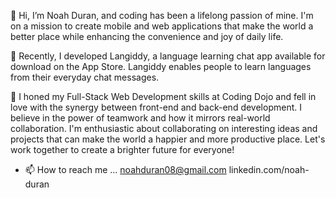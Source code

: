 👋 Hi, I’m Noah Duran, and coding has been a lifelong passion of mine. I'm on a mission to create mobile and web applications that make the world a better place while enhancing the convenience and joy of daily life.

📱 Recently, I developed Langiddy, a language learning chat app available for download on the App Store. Langiddy enables people to learn languages from their everyday chat messages.

🌱 I honed my Full-Stack Web Development skills at Coding Dojo and fell in love with the synergy between front-end and back-end development. I believe in the power of teamwork and how it mirrors real-world collaboration. I'm enthusiastic about collaborating on interesting ideas and projects that can make the world a happier and more productive place. Let's work together to create a brighter future for everyone!




- 📫 How to reach me ...
noahduran08@gmail.com
linkedin.com/noah-duran


<!---
NDsurfer8/NDsurfer8 is a ✨ special ✨ repository because its `README.md` (this file) appears on your GitHub profile.
You can click the Preview link to take a look at your changes.
--->
